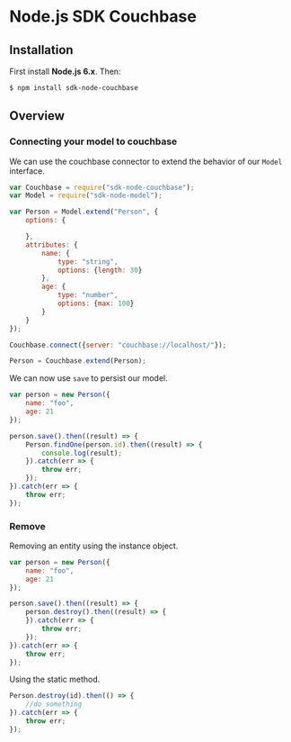 # Node.js SDK Couchbase

## Installation

First install **Node.js 6.x**. Then:

```sh
$ npm install sdk-node-couchbase
```

## Overview

### Connecting your model to couchbase

We can use the couchbase connector to extend the behavior of our `Model` interface.

```js
var Couchbase = require("sdk-node-couchbase");
var Model = require("sdk-node-model");

var Person = Model.extend("Person", {
	options: {

	},
	attributes: {
		name: {
			type: "string",
			options: {length: 30}
		},
		age: {
			type: "number",
			options: {max: 100}
		}				
	}
});

Couchbase.connect({server: "couchbase://localhost/"});

Person = Couchbase.extend(Person);
```

We can now use `save` to persist our model.

```js
var person = new Person({
	name: "foo",
	age: 21
});

person.save().then((result) => {
	Person.findOne(person.id).then((result) => {
		console.log(result);
	}).catch(err => {
		throw err;
	});
}).catch(err => {
	throw err;
});
```


### Remove

Removing an entity using the instance object.

```js
var person = new Person({
	name: "foo",
	age: 21
});

person.save().then((result) => {
	person.destroy().then((result) => {
	}).catch(err => {
		throw err;
	});
}).catch(err => {
	throw err;
});
```

Using the static method.

```js
Person.destroy(id).then(() => {
	//do something
}).catch(err => {
	throw err;
});
```